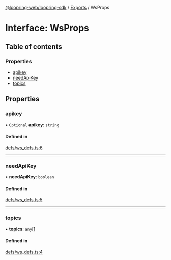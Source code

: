 [@loopring-web/loopring-sdk](../README.md) / [Exports](../modules.md) / WsProps

# Interface: WsProps

## Table of contents

### Properties

- [apikey](WsProps.md#apikey)
- [needApiKey](WsProps.md#needapikey)
- [topics](WsProps.md#topics)

## Properties

### apikey

• `Optional` **apikey**: `string`

#### Defined in

[defs/ws_defs.ts:6](https://github.com/Loopring/loopring_sdk/blob/427d9da/src/defs/ws_defs.ts#L6)

___

### needApiKey

• **needApiKey**: `boolean`

#### Defined in

[defs/ws_defs.ts:5](https://github.com/Loopring/loopring_sdk/blob/427d9da/src/defs/ws_defs.ts#L5)

___

### topics

• **topics**: `any`[]

#### Defined in

[defs/ws_defs.ts:4](https://github.com/Loopring/loopring_sdk/blob/427d9da/src/defs/ws_defs.ts#L4)
